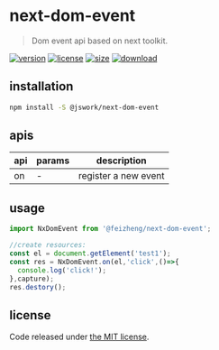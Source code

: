 # next-dom-event
> Dom event api based on next toolkit.

[![version][version-image]][version-url]
[![license][license-image]][license-url]
[![size][size-image]][size-url]
[![download][download-image]][download-url]

## installation
```bash
npm install -S @jswork/next-dom-event
```

## apis
| api | params | description          |
| --- | ------ | -------------------- |
| on  | -      | register a new event |

## usage
```js
import NxDomEvent from '@feizheng/next-dom-event';

//create resources:
const el = document.getElement('test1');
const res = NxDomEvent.on(el,'click',()=>{
  console.log('click!');
},capture);
res.destory();
```

## license
Code released under [the MIT license](https://github.com/afeiship/next-dom-event/blob/master/LICENSE.txt).

[version-image]: https://img.shields.io/npm/v/@jswork/next-dom-event
[version-url]: https://npmjs.org/package/@jswork/next-dom-event

[license-image]: https://img.shields.io/npm/l/@jswork/next-dom-event
[license-url]: https://github.com/afeiship/next-dom-event/blob/master/LICENSE.txt

[size-image]: https://img.shields.io/bundlephobia/minzip/@jswork/next-dom-event
[size-url]: https://github.com/afeiship/next-dom-event/blob/master/dist/next-dom-event.min.js

[download-image]: https://img.shields.io/npm/dm/@jswork/next-dom-event
[download-url]: https://www.npmjs.com/package/@jswork/next-dom-event
